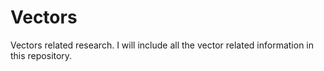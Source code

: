 # Vectors
Vectors related research. I will include all the vector related information in this repository.
